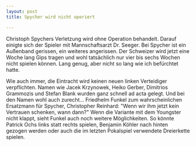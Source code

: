 ```yaml
---
layout: post
title: Spycher wird nicht operiert

---
```


Christoph Spychers Verletzung wird ohne Operation behandelt. Darauf einigte sich der Spieler mit Mannschaftsarzt Dr. Seeger. Bei Spycher ist ein Außenband gerissen, ein weiteres angerissen. Der Schweizer wird jetzt eine Woche lang Gips tragen und wohl tatsächlich nur vier bis sechs Wochen nicht spielen können. Lang genug, aber nicht so lang wie ich befürchtet hatte.

Wie auch immer, die Eintracht wird keinen neuen linken Verteidiger verpflichten. Namen wie Jacek Krzynowek, Heiko Gerber, Dimitrios Grammozis und Stefan Blank wurden ganz schnell ad acta gelegt. Und bei den Namen wohl auch zurecht... Friedhelm Funkel zum wahrscheinlichen Ersatzmann für Spycher, Christopher Reinhard: "Wenn wir ihm jetzt kein Vertrauen schenken, wann dann?" Wenn die Variante mit dem Youngster nicht klappt, sieht Funkel auch noch weitere Möglichkeiten. So könnte Patrick Ochs links statt rechts spielen, Benjamin Köhler nach hinten gezogen werden oder auch die im letzten Pokalspiel verwendete Dreierkette spielen.
